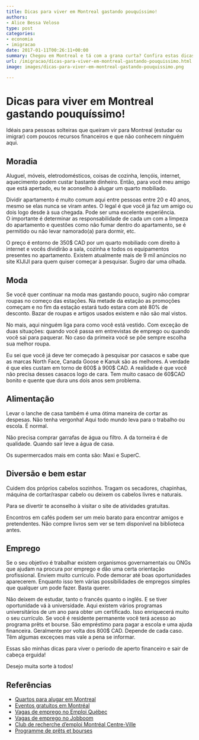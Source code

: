 ```yaml
---
title: Dicas para viver em Montreal gastando pouquíssimo!
authors:
- Alice Bessa Veloso
type: post
categories:
- economia
- imigracao
date: 2017-01-11T00:26:11+00:00
summary: Chegou em Montreal e tá com a grana curta? Confira estas dicas de como viver em Montreal gastando pouquíssimo e realmente economizando!
url: /imigracao/dicas-para-viver-em-montreal-gastando-pouquissimo.html
image: images/dicas-para-viver-em-montreal-gastando-pouquissimo.png

---
```

# Dicas para viver em Montreal gastando pouquíssimo!

Idéais para pessoas solteiras que queiram vir para Montreal (estudar ou imigrar) com poucos recursos financeiros e que não conhecem ninguém aqui.

## Moradia

Aluguel, móveis, eletrodomésticos, coisas de cozinha, lençóis, internet, aquecimento podem custar bastante dinheiro. Então, para você meu amigo que está apertado, eu te aconselho à alugar um quarto mobiliado.

Dividir apartamento é muito comum aqui entre pessoas entre 20 e 40 anos, mesmo se elas nunca se viram antes. O legal é que você já faz um amigo ou dois logo desde à sua chegada. Pode ser uma excelente experiência. O importante é determinar as responsabilidade de cada um com a limpeza do apartamento e questões como não fumar dentro do apartamento, se é permitido ou não levar namorado(a) para dormir, etc.

O preço é entorno de 350$ CAD por um quarto mobiliado com direito à internet e vocês dividirão a sala, cozinha e todos os equipamentos presentes no apartamento. Existem atualmente mais de 9 mil anúncios no site KIJIJI para quem quiser começar à pesquisar. Sugiro dar uma olhada.

## Moda

Se você quer continuar na moda mas gastando pouco, sugiro não comprar roupas no começo das estações. Na metade da estação as promoções começam e no fim da estação estará tudo estara com até 80% de desconto. Bazar de roupas e artigos usados existem e não são mal vistos.

No mais, aqui ninguém liga para como você está vestido. Com exceção de duas situações: quando você passa em entrevistas de emprego ou quando você sai para paquerar. No caso da primeira você se põe sempre escolha sua melhor roupa.

Eu sei que você já deve ter começado à pesquisar por casacos e sabe que as marcas North Face, Canada Goose e Kanuk são as melhores. A verdade é que eles custam em torno de 600$ à 900$ CAD. A realidade é que você não precisa desses casacos logo de cara. Tem muito casaco de 60$CAD bonito e quente que dura uns dois anos sem problema.

## Alimentação

Levar o lanche de casa também é uma ótima maneira de cortar as despesas. Não tenha vergonha! Aqui todo mundo leva para o trabalho ou escola. É normal.

Não precisa comprar garrafas de água ou filtro. A da torneira é de qualidade. Quando sair leve a água de casa.

Os supermercados mais em conta são: Maxi e SuperC.

## Diversão e bem estar

Cuidem dos próprios cabelos sozinhos. Tragam os secadores, chapinhas, máquina de cortar/raspar cabelo ou deixem os cabelos livres e naturais.

Para se divertir te aconselho à visitar o site de atividades gratuitas.

Encontros em cafés podem ser um meio barato para encontrar amigos e pretendentes.
Não compre livros sem ver se tem disponível na biblioteca antes.

## Emprego

Se o seu objetivo é trabalhar existem organismos governamentais ou ONGs que ajudam na procura por emprego e dão uma certa orientação profissional. Enviem muito currículo. Pode demorar até boas oportunidades aparecerem. Enquanto isso tem várias possibilidades de empregos simples que qualquer um pode fazer. Basta querer.

Não deixem de estudar, tanto o francês quanto o inglês. E se tiver oportunidade vá à universidade. Aqui existem vários programas universitários de um ano para obter um certificado. Isso enriquecerá muito o seu currículo. Se você é residente permanente você terá acesso ao programa prêts et bourse. São empréstimo para pagar a escola e uma ajuda financeira. Geralmente por volta dos 800$ CAD. Depende de cada caso. Têm algumas exceçoes mas vale a pena se informar.

Essas são minhas dicas para viver o periodo de aperto financeiro e sair de cabeça erguida!

Desejo muita sorte à todos!

## Referências

  * [Quartos para alugar em Montreal][1]
  * [Eventos gratuitos em Montréal][2]
  * [Vagas de emprego no Emploi Québec][3]
  * [Vagas de emprego no Jobboom][4]
  * [Club de recherche d’emploi Montréal Centre-Ville][5]
  * [Programme de prêts et bourses][6]

 [1]: http://www.kijiji.ca/b-chambres-a-louer-colocataire/grand-montreal/c36l80002
 [2]: https://www.quoifaire.com/evenements/gratuit
 [3]: http://placement.emploiquebec.gouv.qc.ca/mbe/ut/rechroffr/erechroffr.asp?CL=french
 [4]: http://www.jobboom.com/fr/emploi_k-1?keyword=Montr%C3%A9al
 [5]: http://www.cremcv.com/
 [6]: http://www.afe.gouv.qc.ca/prets-et-boursesetudes-a-temps-plein/programme-de-prets-et-bourses/